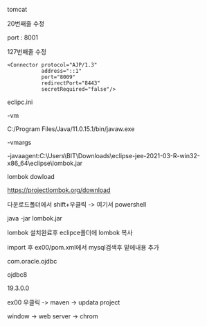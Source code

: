 tomcat 

20번째줄 수정

port : 8001

127번째줄 수정

    <Connector protocol="AJP/1.3"
               address="::1"
               port="8009"
               redirectPort="8443" 
               secretRequired="false"/>



eclipc.ini

-vm

C:/Program Files/Java/11.0.15.1/bin/javaw.exe

-vmargs

-javaagent:C:\Users\BIT\Downloads\eclipse-jee-2021-03-R-win32-x86_64\eclipse\lombok.jar


lombok dowload

https://projectlombok.org/download

다운로드폴더에서 shift+우클릭 -> 여기서 powershell

java -jar lombok.jar

lombok 설치완료후 eclipce폴더에 lombok 복사


import 후 
ex00/pom.xml에서 mysql검색후 밑에내용 추가

<dependency>
  
<groupId>com.oracle.ojdbc</groupId>
  
<artifactId>ojdbc8</artifactId>
  
<version>19.3.0.0</version>
  
</dependency>



ex00 우클릭 -> maven -> updata project 

window -> web server -> chrom

